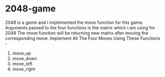 # 2048-game

2048 is a game and  i implemented the move function for this game.
Arguments passed to the four functions is the matrix which i am using for 2048
The move function will be returning new matrix after moving the corresponding move.
Implement All The Four Moves Using These Functions -
1. move_up
2. move_down
3. move_left
4. move_right
